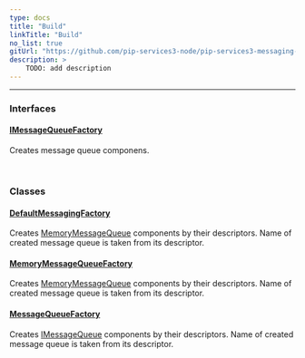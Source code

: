 ```yaml
---
type: docs
title: "Build"
linkTitle: "Build"
no_list: true
gitUrl: "https://github.com/pip-services3-node/pip-services3-messaging-node"
description: >
    TODO: add description
---
```

---
<div class="module-body"> 

### Interfaces

#### [IMessageQueueFactory](imessage_queue_factory)
Creates message queue componens.

<br>

### Classes

#### [DefaultMessagingFactory](default_messaging_factory)
Creates [MemoryMessageQueue](../queues/memory_message_queue)  components by their descriptors.
Name of created message queue is taken from its descriptor.

#### [MemoryMessageQueueFactory](memory_message_queue_factory)
Creates [MemoryMessageQueue](../queues/memory_message_queue) components by their descriptors.
Name of created message queue is taken from its descriptor. 

#### [MessageQueueFactory](message_queue_factory)
Creates [IMessageQueue](../queues/imessage_queue) components by their descriptors.
Name of created message queue is taken from its descriptor.

</div>

